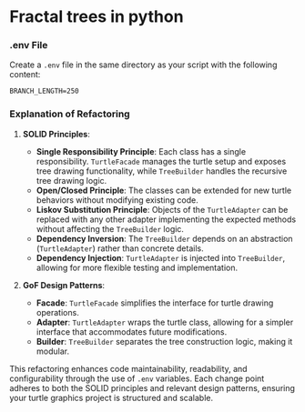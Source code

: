 # Fractal trees in python

<!-- Updated README links and corrected typos -->
<!-- Updated README links and corrected typos -->


### .env File

Create a `.env` file in the same directory as your script with the following content:

```
BRANCH_LENGTH=250
```

### Explanation of Refactoring

1. **SOLID Principles**:
   - **Single Responsibility Principle**: Each class has a single responsibility. `TurtleFacade` manages the turtle setup and exposes tree drawing functionality, while `TreeBuilder` handles the recursive tree drawing logic.
   - **Open/Closed Principle**: The classes can be extended for new turtle behaviors without modifying existing code.
   - **Liskov Substitution Principle**: Objects of the `TurtleAdapter` can be replaced with any other adapter implementing the expected methods without affecting the `TreeBuilder` logic.
   - **Dependency Inversion**: The `TreeBuilder` depends on an abstraction (`TurtleAdapter`) rather than concrete details.
   - **Dependency Injection**: `TurtleAdapter` is injected into `TreeBuilder`, allowing for more flexible testing and implementation.

2. **GoF Design Patterns**:
   - **Facade**: `TurtleFacade` simplifies the interface for turtle drawing operations.
   - **Adapter**: `TurtleAdapter` wraps the turtle class, allowing for a simpler interface that accommodates future modifications.
   - **Builder**: `TreeBuilder` separates the tree construction logic, making it modular.

This refactoring enhances code maintainability, readability, and configurability through the use of `.env` variables. Each change point adheres to both the SOLID principles and relevant design patterns, ensuring your turtle graphics project is structured and scalable. 
